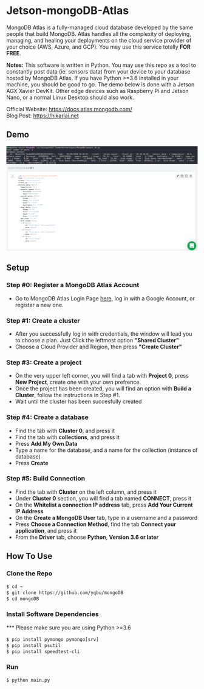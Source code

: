# Jetson-mongoDB-Atlas

MongoDB Atlas is a fully-managed cloud database developed by the same people that build MongoDB. Atlas handles all the complexity of deploying, managing, and healing your deployments on the cloud service provider of your choice (AWS, Azure, and GCP). You may use this service totally **FOR FREE**.

**Notes:** This software is written in Python. You may use this repo as a tool to constantly post data (ie: sensors data) from your device to your database hosted by MongoDB Atlas. If you have Python >=3.6 installed in your machine, you should be good to go. The demo below is done with a Jetson AGX Xavier DevKit. Other edge devices such as Raspberry Pi and Jetson Nano, or a normal Linux Desktop should also work.

Official Website: https://docs.atlas.mongodb.com/ \
Blog Post: https://hikariai.net

## Demo

![](./demo_screenshots/001.png)
![](./demo_screenshots/002.png)

## Setup 

### Step #0: Register a MongoDB Atlas Account

- Go to MongoDB Atlas Login Page [here](https://account.mongodb.com/account/login), log in with a Google Account, or register a new one.

### Step #1: Create a cluster

- After you successfully log in with credentials, the window will lead you to choose a plan. Just Click the leftmost option **"Shared Cluster"**
- Choose a Cloud Provider and Region, then press **"Create Cluster"**

### Step #3: Create a project

- On the very upper left corner, you will find a tab with **Project 0**, press **New Project**, create one with your own prefrence.
- Once the project has been created, you will find an option with **Build a Cluster**, follow the instructions in Step #1.
- Wait until the cluster has been succesfully created

### Step #4: Create a database

- Find the tab with **Cluster 0**, and press it
- Find the tab with **collections**, and press it
- Press **Add My Own Data**
- Type a name for the database, and a name for the collection (instance of database)
- Press **Create**

### Step #5: Build Connection

- Find the tab with **Cluster** on the left column, and press it
- Under **Cluster 0** section, you will find a tab named **CONNECT**, press it
- On the **Whitelist a connection IP address** tab, press **Add Your Current IP Address**
- On the **Create a MongoDB User** tab, type in a username and a password
- Press **Choose a Connection Method**, find the tab **Connect your application**, and press it
- From the **Driver** tab, choose **Python**, **Version** **3.6 or later**

## How To Use

### Clone the Repo
```
$ cd ~
$ git clone https://github.com/yqbu/mongoDB
$ cd mongoDB
```

### Install Software Dependencies

*** Please make sure you are using Python >=3.6
```
$ pip install pymongo pymongo[srv]
$ pip install psutil
$ pip install speedtest-cli
```

### Run
```
$ python main.py
```
